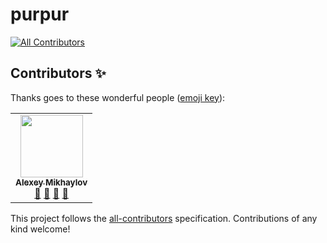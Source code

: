 # purpur
<!-- ALL-CONTRIBUTORS-BADGE:START - Do not remove or modify this section -->
[![All Contributors](https://img.shields.io/badge/all_contributors-1-orange.svg?style=flat-square)](#contributors-)
<!-- ALL-CONTRIBUTORS-BADGE:END -->
## Contributors ✨

Thanks goes to these wonderful people ([emoji key](https://allcontributors.org/docs/en/emoji-key)):

<!-- ALL-CONTRIBUTORS-LIST:START - Do not remove or modify this section -->
<!-- prettier-ignore-start -->
<!-- markdownlint-disable -->
<table>
  <tr>
    <td align="center"><a href="https://github.com/plxel"><img src="https://avatars0.githubusercontent.com/u/1496959?v=4" width="100px;" alt=""/><br /><sub><b>Alexey Mikhaylov</b></sub></a><br /><a href="#ideas-plxel" title="Ideas, Planning, & Feedback">🤔</a> <a href="#maintenance-plxel" title="Maintenance">🚧</a> <a href="https://github.com/real-coding/purpur/pulls?q=is%3Apr+reviewed-by%3Aplxel" title="Reviewed Pull Requests">👀</a> <a href="#design-plxel" title="Design">🎨</a></td>
  </tr>
</table>

<!-- markdownlint-enable -->
<!-- prettier-ignore-end -->
<!-- ALL-CONTRIBUTORS-LIST:END -->

This project follows the [all-contributors](https://github.com/all-contributors/all-contributors) specification. Contributions of any kind welcome!